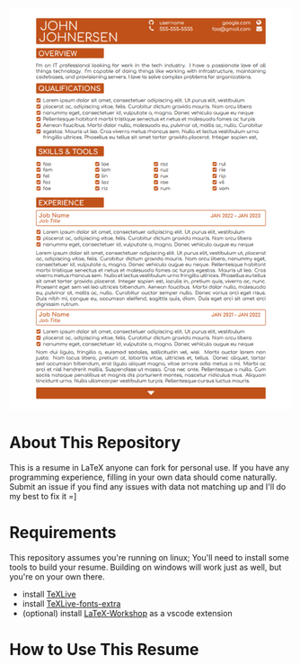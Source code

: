 ![A picture of the generated resume](example.png)

# About This Repository

This is a resume in LaTeX anyone can fork for personal use. If you have any programming experience, filling in your own data should come naturally. Submit an issue if you find any issues with data not matching up and I'll do my best to fix it =]

# Requirements

This repository assumes you're running on linux; You'll need to install some tools to build your resume. Building on windows will work just as well, but you're on your own there.

- install [TeXLive](https://www.tug.org/texlive/quickinstall.html)
- install [TeXLive-fonts-extra](https://packages.debian.org/sid/texlive-fonts-extra)
- (optional) install [LaTeX-Workshop](https://github.com/James-Yu/LaTeX-Workshop) as a vscode extension

# How to Use This Resume
